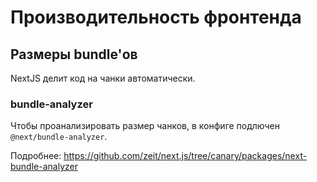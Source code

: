# Производительность фронтенда

## Размеры bundle'ов

NextJS делит код на чанки автоматически.

### bundle-analyzer

Чтобы проанализировать размер чанков, в конфиге подлючен `@next/bundle-analyzer`.

Подробнее: https://github.com/zeit/next.js/tree/canary/packages/next-bundle-analyzer
